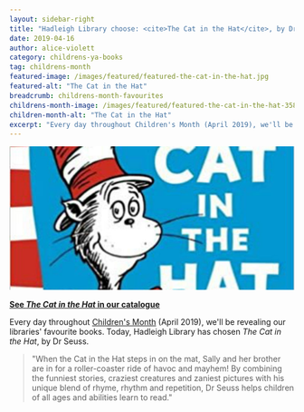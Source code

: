```yaml
---
layout: sidebar-right
title: "Hadleigh Library choose: <cite>The Cat in the Hat</cite>, by Dr Seuss"
date: 2019-04-16
author: alice-violett
category: childrens-ya-books
tag: childrens-month
featured-image: /images/featured/featured-the-cat-in-the-hat.jpg
featured-alt: "The Cat in the Hat"
breadcrumb: childrens-month-favourites
childrens-month-image: /images/featured/featured-the-cat-in-the-hat-358.jpg
children-month-alt: "The Cat in the Hat"
excerpt: "Every day throughout Children's Month (April 2019), we'll be revealing our libraries' favourite books. Today, Hadleigh Library has chosen <cite>The Cat in the Hat</cite>, by Dr Seuss."
---
```


![The Cat in the Hat](/images/featured/featured-the-cat-in-the-hat.jpg)

**[See <cite>The Cat in the Hat</cite> in our catalogue](https://suffolk.spydus.co.uk/cgi-bin/spydus.exe/ENQ/OPAC/BIBENQ?BRN=989740)**

Every day throughout [Children's Month](/childrens-month/) (April 2019), we'll be revealing our libraries' favourite books. Today, Hadleigh Library has chosen <cite>The Cat in the Hat</cite>, by Dr Seuss.

> "When the Cat in the Hat steps in on the mat, Sally and her brother are in for a roller-coaster ride of havoc and mayhem! By combining the funniest stories, craziest creatures and zaniest pictures with his unique blend of rhyme, rhythm and repetition, Dr Seuss helps children of all ages and abilities learn to read."
